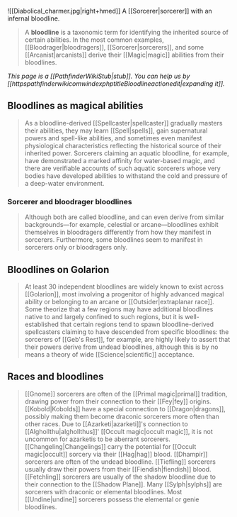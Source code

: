 ![[Diabolical_charmer.jpg|right+hmed]] 
 A [[Sorcerer|sorcerer]] with an infernal bloodline.
> A **bloodline** is a taxonomic term for identifying the inherited source of certain abilities. In the most common examples, [[Bloodrager|bloodragers]], [[Sorcerer|sorcerers]], and some [[Arcanist|arcanists]] derive their [[Magic|magic]] abilities from their bloodlines.



*This page is a [[PathfinderWikiStub|stub]]. You can help us by [[httpspathfinderwikicomwindexphptitleBloodlineactionedit|expanding it]].*



## Bloodlines as magical abilities

> As a bloodline-derived [[Spellcaster|spellcaster]] gradually masters their abilities, they may learn [[Spell|spells]], gain supernatural powers and spell-like abilities, and sometimes even manifest physiological characteristics reflecting the historical source of their inherited power. Sorcerers claiming an aquatic bloodline, for example, have demonstrated a marked affinity for water-based magic, and there are verifiable accounts of such aquatic sorcerers whose very bodies have developed abilities to withstand the cold and pressure of a deep-water environment.


### Sorcerer and bloodrager bloodlines

> Although both are called bloodline, and can even derive from similar backgrounds—for example, celestial or arcane—bloodlines exhibit themselves in bloodragers differently from how they manifest in sorcerers. Furthermore, some bloodlines seem to manifest in sorcerers only or bloodragers only.


## Bloodlines on Golarion

> At least 30 independent bloodlines are widely known to exist across [[Golarion]], most involving a progenitor of highly advanced magical ability or belonging to an arcane or [[Outsider|extraplanar race]]. Some theorize that a few regions may have additional bloodlines native to and largely confined to such regions, but it is well-established that certain regions tend to spawn bloodline-derived spellcasters claiming to have descended from specific bloodlines: the sorcerers of [[Geb's Rest]], for example, are highly likely to assert that their powers derive from undead bloodlines, although this is by no means a theory of wide [[Science|scientific]] acceptance.


## Races and bloodlines

> [[Gnome]] sorcerers are often of the [[Primal magic|primal]] tradition, drawing power from their connection to their [[Fey|fey]] origins.
> [[Kobold|Kobolds]] have a special connection to [[Dragon|dragons]], possibly making them become draconic sorcerers more often than other races.
> Due to [[Azarketi|azarketi]]'s connection to [[Alghollthu|alghollthus]]' [[Occult magic|occult magic]], it is not uncommon for azarketis to be aberrant sorcerers.
> [[Changeling|Changelings]] carry the potential for [[Occult magic|occult]] sorcery via their [[Hag|hag]] blood.
> [[Dhampir]] sorcerers are often of the undead bloodline.
> [[Tiefling]] sorcerers usually draw their powers from their [[Fiendish|fiendish]] blood.
> [[Fetchling]] sorcerers are usually of the shadow bloodline due to their connection to the [[Shadow Plane]].
> Many [[Sylph|sylphs]] are sorcerers with draconic or elemental bloodlines.
> Most [[Undine|undine]] sorcerers possess the elemental or genie bloodlines.








